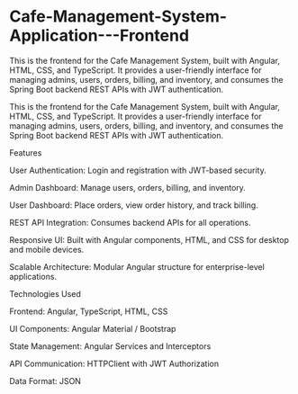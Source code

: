# Cafe-Management-System-Application---Frontend
This is the frontend for the Cafe Management System, built with Angular, HTML, CSS, and TypeScript. It provides a user-friendly interface for managing admins, users, orders, billing, and inventory, and consumes the Spring Boot backend REST APIs with JWT authentication.

This is the frontend for the Cafe Management System, built with Angular, HTML, CSS, and TypeScript. It provides a user-friendly interface for managing admins, users, orders, billing, and inventory, and consumes the Spring Boot backend REST APIs with JWT authentication.

Features

User Authentication: Login and registration with JWT-based security.

Admin Dashboard: Manage users, orders, billing, and inventory.

User Dashboard: Place orders, view order history, and track billing.

REST API Integration: Consumes backend APIs for all operations.

Responsive UI: Built with Angular components, HTML, and CSS for desktop and mobile devices.

Scalable Architecture: Modular Angular structure for enterprise-level applications.

Technologies Used

Frontend: Angular, TypeScript, HTML, CSS

UI Components: Angular Material / Bootstrap

State Management: Angular Services and Interceptors

API Communication: HTTPClient with JWT Authorization

Data Format: JSON
